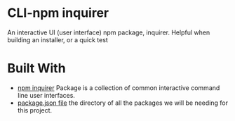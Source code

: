 # CLI-npm inquirer 
An interactive UI (user interface) npm package, inquirer.
Helpful when building an installer, or a quick test

# Built With
* [npm inquirer](https://github.com/soniabradley/CLI-inquirer.js.git) Package is a collection of common interactive command line user interfaces.
* [package.json file](https://docs.npmjs.com/getting-started/using-a-package.json) the directory of all the packages we will be needing for this project.  